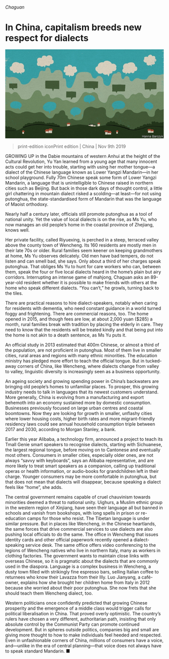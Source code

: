 ###### Chaguan

# In China, capitalism breeds new respect for dialects 

![image](images/20191109_CND000_0.jpg) 

> print-edition iconPrint edition | China | Nov 9th 2019 

GROWING UP in the Dabie mountains of western Anhui at the height of the Cultural Revolution, Yu Yan learned from a young age that many innocent acts could get her into trouble, starting with using her mother tongue—a dialect of the Chinese language known as Lower Yangzi Mandarin—in her school playground. Fully 70m Chinese speak some form of Lower Yangzi Mandarin, a language that is unintelligible to Chinese raised in northern cities such as Beijing. But back in those dark days of thought control, a little girl chattering in mountain dialect risked a scolding—at least—for not using putonghua, the state-standardised form of Mandarin that was the language of Maoist orthodoxy. 

Nearly half a century later, officials still promote putonghua as a tool of national unity. Yet the value of local dialects is on the rise, as Ms Yu, who now manages an old people’s home in the coastal province of Zhejiang, knows well. 

Her private facility, called Riyuexing, is perched in a steep, terraced valley above the county town of Wencheng. Its 160 residents are mostly men in their late 70s or older. Rural families seem keener on keeping grandmothers at home, Ms Yu observes delicately. Old men have bad tempers, do not listen and can smell bad, she says. Only about a third of her charges speak putonghua. That obliges Ms Yu to hunt for care workers who can, between them, speak the four or five local dialects heard in the home’s plain but airy corridors. Interrupting an intense game of mahjong, Chaguan asks an 89-year-old resident whether it is possible to make friends with others at the home who speak different dialects. “You can’t,” he growls, turning back to the tiles. 

There are practical reasons to hire dialect-speakers, notably when caring for residents with dementia, who need constant guidance in a world turned foggy and frightening. There are commercial reasons, too. The home opened in 2015, and though fees are low, at about 2,000 yuan ($285) a month, rural families break with tradition by placing the elderly in care. They need to know that the residents will be treated kindly and that being put into the home is not akin to a death sentence, as Ms Yu puts it. 

An official study in 2013 estimated that 400m Chinese, or almost a third of the population, are not proficient in putonghua. Most of them live in smaller cities, rural areas and regions with many ethnic minorities. The education ministry has pledged more effort to teach the official tongue. But in tucked-away corners of China, like Wencheng, where dialects change from valley to valley, linguistic diversity is increasingly seen as a business opportunity. 

An ageing society and growing spending power in China’s backwaters are bringing old people’s homes to unfamiliar places. To prosper, this growing industry needs to talk in languages that its newest customers understand. More generally, China is evolving from a manufacturing and export behemoth into an economy sustained more by domestic consumption. Businesses previously focused on large urban centres and coastal boomtowns. Now they are looking for growth in smaller, unflashy cities where lower housing costs, higher birth rates and more migrant-friendly residency laws could see annual household consumption triple between 2017 and 2030, according to Morgan Stanley, a bank. 

Earlier this year Alibaba, a technology firm, announced a project to teach its Tmall Genie smart speakers to recognise dialects, starting with Sichuanese, the largest regional tongue, before moving on to Cantonese and eventually most others. Consumers in smaller cities, especially older ones, are not always “savvy with keyboards”, says an Alibaba representative, and are more likely to treat smart speakers as a companion, calling up traditional operas or health information, or audio-books for grandchildren left in their charge. Younger consumers may be more comfortable in putonghua, but that does not mean that dialects will disappear, because speaking a dialect feels like “home”, she adds. 

The central government remains capable of cruel chauvinism towards minorities deemed a threat to national unity. Uighurs, a Muslim ethnic group in the western region of Xinjiang, have seen their language all but banned in schools and vanish from bookshops, with long spells in prison or re-education camps for those who resist. The Tibetan language is under similar pressure. But in places like Wencheng, in the Chinese heartlands, the same forces that drive commercial services to use dialects are also pushing local officials to do the same. The office in Wencheng that issues identity cards and other official paperwork recently opened a dialect-speaking service desk. The same office offers video conferencing to the legions of Wencheng natives who live in northern Italy, many as workers in clothing factories. The government wants to maintain close links with overseas Chinese, so it is pragmatic about the dialects that are commonly used in the diaspora. Language is a complex business in Wencheng, a dusty town filled with strikingly fine espresso bars, selling Italian coffee to returnees who know their Lavazza from their Illy. Luo Jianyang, a café-owner, explains how she brought her children home from Italy in 2012 because she worried about their poor putonghua. She now frets that she should teach them Wencheng dialect, too. 

Western politicians once confidently predicted that growing Chinese prosperity and the emergence of a middle class would trigger calls for political liberalisation in China. That proved overly optimistic. The country’s rulers have chosen a very different, authoritarian path, insisting that only absolute control by the Communist Party can promote continued development. But in spheres outside politics, companies big and small are giving more thought to how to make individuals feel heeded and respected. Even in unfashionable corners of China, millions of consumers have a voice, and—unlike in the era of central planning—that voice does not always have to speak standard Mandarin. ■ 

